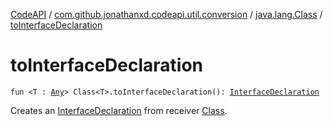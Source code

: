[CodeAPI](../../index.md) / [com.github.jonathanxd.codeapi.util.conversion](../index.md) / [java.lang.Class](index.md) / [toInterfaceDeclaration](.)

# toInterfaceDeclaration

`fun <T : `[`Any`](https://kotlinlang.org/api/latest/jvm/stdlib/kotlin/-any/index.html)`> Class<T>.toInterfaceDeclaration(): `[`InterfaceDeclaration`](../../com.github.jonathanxd.codeapi.base/-interface-declaration/index.md)

Creates an [InterfaceDeclaration](../../com.github.jonathanxd.codeapi.base/-interface-declaration/index.md) from receiver [Class](#).

